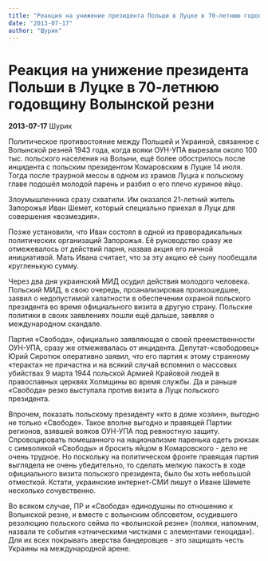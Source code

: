 ```yaml
---
title: "Реакция на унижение президента Польши в Луцке в 70-летнюю годовщину Волынской резни"
date: "2013-07-17"
author: "Шурик"
---
```


# Реакция на унижение президента Польши в Луцке в 70-летнюю годовщину Волынской резни

**2013-07-17** Шурик

Политическое противостояние между Польшей и Украиной, связанное с Волынской резней 1943 года, когда вояки ОУН-УПА вырезали около 100 тыс. польского населения на Волыни, ещё более обострилось после инцидента с польским президентом Комаровским в Луцке 14 июля. Тогда после траурной мессы в одном из храмов Луцка к польскому главе подошёл молодой парень и разбил о его плечо куриное яйцо.

Злоумышленника сразу схватили. Им оказался 21-летний житель Запорожья Иван Шемет, который специально приехал в Луцк для совершения «возмездия».

Позже установили, что Иван состоял в одной из праворадикальных политических организаций Запорожья. Её руководство сразу же отмежевалось от действий парня, назвав акция его личной инициативой. Мать Ивана считает, что за эту акцию её сыну пообещали кругленькую сумму.

Через два дня украинский МИД осудил действия молодого человека. Польский МИД, в свою очередь, проанализировав произошедшее, заявил о недопустимой халатности в обеспечении охраной польского президента во время официального визита в другую страну. Польские политики в своих заявлениях пошли ещё дальше, заявляя о международном скандале.

Партия «Свобода», официально заявляющая о своей преемственности ОУН-УПА, сразу же отмежевалась от инцидента. Депутат-«свободовец» Юрий Сиротюк оперативно заявил, что его партия к этому странному «теракта» не причастна и на всякий случай вспомнил о массовых убийствах 9 марта 1944 польской Армией Крайовой людей в православных церквях Холмщины во время службы. Да и раньше «Свобода» резко выступала против визита в Луцк польского президента.

Впрочем, показать польскому президенту «кто в доме хозяин», выгодно не только «Свободе». Такое вполне выгодно и правящей Партии регионов, взявшей вояков ОУН-УПА под ревностную защиту. Спровоцировать помешанного на национализме паренька одеть рюкзак с символикой «Свободы» и бросить яйцом в Комаровского - дело не очень трудное. Но поскольку на политическом фронте правящая партия выглядела не очень убедительно, то сделать мелкую пакость в ходе официального визита польского президента, было бы хоть небольшой отместкой. Кстати, украинские интернет-СМИ пишут о Иване Шемете несколько сочувственно.

Во всяком случае, ПР и «Свобода» единодушны по отношению к Волынской резне, и вместе с волынским облсоветом, осудившего резолюцию польского сейма по «волынской резне» (поляки, напомним, назвали те события «этническими чистками с элементами геноцида»). Для их всех покрывать зверства бандеровцев - это защищать честь Украины на международной арене.